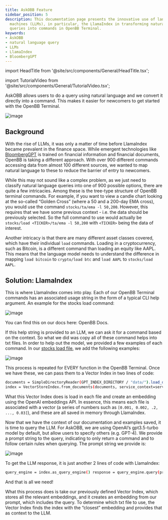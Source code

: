 ```yaml
---
title: AskOBB Feature
sidebar_position: 5
description: This documentation page presents the innovative use of language learning
  machines (LLMs), in particular, the LlamaIndex in transforming natural language
  queries into commands in OpenBB Terminal.
keywords:
- AskOBB
- natural language query
- LLMs
- LlamaIndex
- BloombergGPT
---
```


import HeadTitle from '@site/src/components/General/HeadTitle.tsx';

<HeadTitle title="AskOBB Feature - Usage | OpenBB Terminal Docs" />

import TutorialVideo from '@site/src/components/General/TutorialVideo.tsx';

<TutorialVideo
    youtubeLink="https://www.youtube.com/embed/GPMFO08115s?si=D86B3sl8g9-FTKtI"
    videoLegend="Short introduction on leveraging natural language for data retrieval using AskOBB"
/>

AskOBB allows users to do a query using natural language and we convert it directly into a command. This makes it easier for newcomers to get started with the OpenBB Terminal.

![image](https://github.com/OpenBB-finance/OpenBB/assets/25267873/1ba1e556-150f-470c-9745-2dd7b536e5ba)


## Background

With the rise of LLMs, it was only a matter of time before LlamaIndex became prevalent in the finance space. While emergent technologies like [BloombergGPT](https://www.bloomberg.com/company/press/bloomberggpt-50-billion-parameter-llm-tuned-finance/) is trained on financial information and financial documents, OpenBB is taking a different approach. With over 900 different commands accessing data from almost 100 different sources, we wanted to map natural language to these to reduce the barrier of entry to newcomers.

While this may not sound like a complex problem, as we just need to classify natural language queries into one of 900 possible options, there are quite a few intricacies. Among these is the tree-type structure of OpenBB terminal commands. For example, if you want to view a candle chart looking at the so-called “Golden Cross” (where a 50 and a 200-day EMA cross), you would use the command `stocks/ta/ema -l 50,200`. However, this requires that we have some previous context - i.e. the data should be previously selected. So the full command to use would actually be `stocks/load <TICKER>/ta/ema -l 50,200` with `<TICKER>` being the data of interest.

Another intricacy is that there are many different asset classes covered, which have their individual `load` commands. Loading in a cryptocurrency, such as Bitcoin, is a different command than loading an equity like AAPL. This means that the language model needs to understand the difference in mapping `load bitcoin` to `crypto/load btc` and `load AAPL` to `stocks/load AAPL`.


## Solution: LlamaIndex

This is where LlamaIndex comes into play. Each of our OpenBB Terminal commands has an associated usage string in the form of a typical CLI help argument. An example for the stocks load command:

![image](https://github.com/OpenBB-finance/OpenBB/assets/25267873/fcdcdc22-1c80-4f49-9171-8033c607d0b7)

You can find this on our docs here: OpenBB Docs.

If this help string is provided to an LLM, we can ask it for a command based on the context. So what we did was copy all of these command helps into txt files. In order to help out the model, we provided a few examples of each command. In our [stocks load file](https://github.com/OpenBB-finance/OpenBB/blob/d3126b414aac77fe4086661214535975ac55ba95/openbb_terminal/miscellaneous/gpt_index/data/stocks_load.txt), we add the following examples:

![image](https://github.com/OpenBB-finance/OpenBB/assets/25267873/10cae260-8fea-41d0-adb4-13a4b8f62ca8)

This process is repeated for EVERY function in the OpenBB Terminal. Once we have these, we can pass them to a Vector Index in two lines of code:

```bash
documents = SimpleDirectoryReader(GPT_INDEX_DIRECTORY / "data/").load_data()
index = VectorStoreIndex.from_documents(documents, service_context=service_context)
```

What this Vector Index does is load in each file and create an embedding using the OpenAI embeddings API. In essence, this means each file is associated with a vector (a series of numbers such as `[0.001, 0.002, .2, ..., 0.03]`), and these are all saved in memory through LlamaIndex.

Now that we have the context of our documentation and examples saved, it is time to query the LLM. For AskOBB, we are using OpenAI’s gpt3.5-turbo model by default, but allow users to specify others (e.g. GPT-4). We provide a prompt string to the query, indicating to only return a command and to follow certain rules when querying. The prompt string we provide is:

![image](https://github.com/OpenBB-finance/OpenBB/assets/25267873/c0df6589-e22f-46b0-a272-6fa7f6762ff3)

To get the LLM response, it is just another 2 lines of code with LlamaIndex:

```bash
query_engine = index.as_query_engine() response = query_engine.query(prompt_string)
```

And that is all we need!

What this process does is take our previously defined Vector Index, which stores all the relevant embeddings, and it creates an embedding from our prompt, which includes the query. To determine which txt file to use, the Vector Index finds the index with the “closest” embedding and provides that as context to the LLM.

<TutorialVideo
    youtubeLink="https://www.youtube.com/embed/s8ZNLqi9hzc?si=u0tr6471z32jFzu0"
    videoLegend="Watch LlamaIndex Webinar: LLMs for Investment Research"
/>
